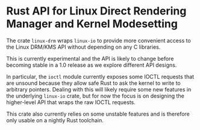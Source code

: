 # Rust API for Linux Direct Rendering Manager and Kernel Modesetting

The crate `linux-drm` wraps `linux-io` to provide more convenient access to
the Linux DRM/KMS API without depending on any C libraries.

This is currently experimental and the API is likely to change before becoming
stable in a 1.0 release as we explore different API designs.

In particular, the `ioctl` module currently exposes some IOCTL requests that
are unsound because they allow safe Rust to ask the kernel to write to
arbitrary pointers. Dealing with this will likely require some new features
in the underlying `linux-io` crate, but for now the focus is on designing
the higher-level API that wraps the raw IOCTL requests.

This crate also currently relies on some unstable features and is therefore
only usable on a nightly Rust toolchain.
